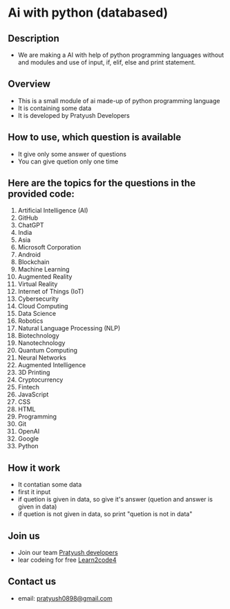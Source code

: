 # Ai with python (databased)

## Description
* We are making a AI with help of python programming languages without and modules and use of input, if, elif, else and print statement.

## Overview

* This is a small module of ai made-up of python programming language
* It is containing some data
* It is developed by Pratyush Developers

## How to use, which question is available
* It give only some answer of questions
* You can give quetion only one time

## Here are the topics for the questions in the provided code:

1. Artificial Intelligence (AI)
2. GitHub
3. ChatGPT
4. India
5. Asia
6. Microsoft Corporation
7. Android
8. Blockchain
9. Machine Learning
10. Augmented Reality
11. Virtual Reality
12. Internet of Things (IoT)
13. Cybersecurity
14. Cloud Computing
15. Data Science
16. Robotics
17. Natural Language Processing (NLP)
18. Biotechnology
19. Nanotechnology
20. Quantum Computing
21. Neural Networks
22. Augmented Intelligence
23. 3D Printing
24. Cryptocurrency
25. Fintech
26. JavaScript
27. CSS
28. HTML
29. Programming
30. Git
31. OpenAI
32. Google
33. Python

## How it work
* It contatian some data
* first it input
* if quetion is given in data, so give it's answer (quetion and answer is given in data)
*  if quetion is not given in data, so print "quetion is not in data"


## Join us
* Join our team [Pratyush developers](pratyushdevs.wordpress.com)
* lear codeing for free [Learn2code4](learn2code4.wordpress.com)

## Contact us
* email: [pratyush0898@gmail.com](pratyush0898@gmail.com)
